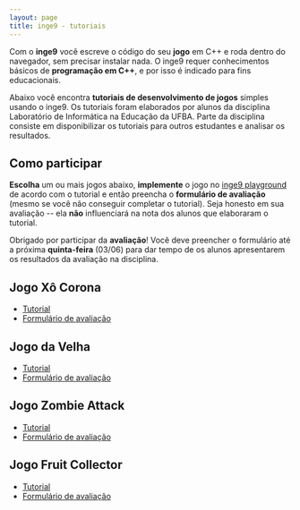 ```yaml
---
layout: page
title: inge9 - tutoriais
---
```


Com o **inge9** você escreve o código do seu **jogo** em C++ e roda dentro do navegador, sem precisar instalar nada. O inge9 requer conhecimentos básicos de **programação em C++**, e por isso é indicado para fins educacionais.

Abaixo você encontra **tutoriais de desenvolvimento de jogos** simples usando o inge9. Os tutoriais foram elaborados por alunos da disciplina Laboratório de Informática na Educação da UFBA. Parte da disciplina consiste em disponibilizar os tutoriais para outros estudantes e analisar os resultados.

## Como participar

**Escolha** um ou mais jogos abaixo, **implemente** o jogo no [inge9 playground](playground.md) de acordo com o tutorial e então preencha o **formulário de avaliação** (mesmo se você não conseguir completar o tutorial). Seja honesto em sua avaliação -- ela **não** influenciará na nota dos alunos que elaboraram o tutorial.

Obrigado por participar da **avaliação**! Você deve preencher o formulário até a próxima **quinta-feira** (03/06) para dar tempo de os alunos apresentarem os resultados da avaliação na disciplina.

## Jogo Xô Corona

- [Tutorial](https://github.com/renaderibeiro/XoCorona)
- [Formulário de avaliação](https://docs.google.com/forms/d/e/1FAIpQLSeE8HBuNgFbz1I6zRngF6L2NDFL0-wogOVvkcriFMFRl4FhyA/viewform)

## Jogo da Velha

- [Tutorial](https://github.com/ayrtonsilas/jogo-da-velha)
- [Formulário de avaliação](https://docs.google.com/forms/d/e/1FAIpQLSejD0KHzm60hsm9ibhkS-hv1Dy1T0BKbTgTGw15WM_QNavVOA/viewform)

## Jogo Zombie Attack

- [Tutorial](https://github.com/IuriDrago2/ZombieAttack)
- [Formulário de avaliação](https://form.jotform.com/211486078485667)

## Jogo Fruit Collector

- [Tutorial](https://cdn.discordapp.com/attachments/836381642338598925/848341134970191884/Fruit_Collector_I_-_HackMD.pdf)
- [Formulário de avaliação](https://docs.google.com/forms/d/e/1FAIpQLSfc790ZTobeJRcbMXfneMtKene4OK2fKgKlaks4lzSkPFBM-w/viewform)

